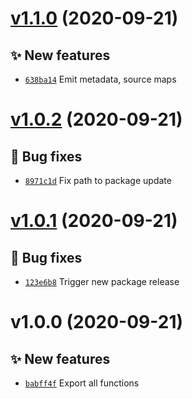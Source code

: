 # [v1.1.0](https://github.com/stethoscope-js/integrations/compare/v1.0.2...v1.1.0) (2020-09-21)

## ✨ New features
- [`638ba14`](https://github.com/stethoscope-js/integrations/commit/638ba14)  Emit metadata, source maps

# [v1.0.2](https://github.com/stethoscope-js/integrations/compare/v1.0.1...v1.0.2) (2020-09-21)

## 🐛 Bug fixes
- [`8971c1d`](https://github.com/stethoscope-js/integrations/commit/8971c1d)  Fix path to package update

# [v1.0.1](https://github.com/stethoscope-js/integrations/compare/v1.0.0...v1.0.1) (2020-09-21)

## 🐛 Bug fixes
- [`123e6b8`](https://github.com/stethoscope-js/integrations/commit/123e6b8)  Trigger new package release

# v1.0.0 (2020-09-21)

## ✨ New features
- [`babff4f`](https://github.com/stethoscope-js/integrations/commit/babff4f)  Export all functions
